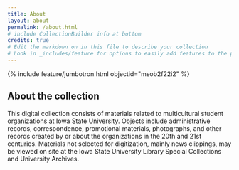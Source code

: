 ```yaml
---
title: About
layout: about
permalink: /about.html
# include CollectionBuilder info at bottom
credits: true
# Edit the markdown on in this file to describe your collection
# Look in _includes/feature for options to easily add features to the page
---
```


{% include feature/jumbotron.html objectid="msob2f22i2" %} 


## About the collection

This digital collection consists of materials related to multicultural student organizations at Iowa State University. Objects include administrative records, correspondence, promotional materials, photographs, and other records created by or about the organizations in the 20th and 21st centuries. Materials not selected for digitization, mainly news clippings, may be viewed on site at the Iowa State University Library Special Collections and University Archives.

